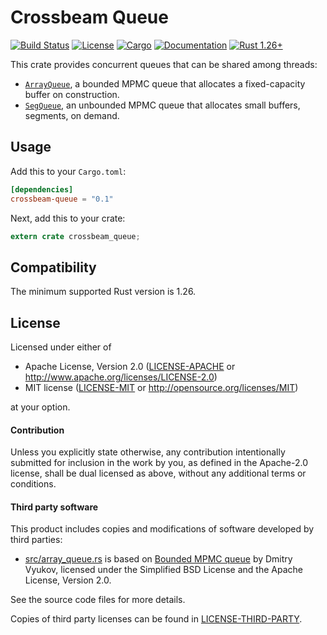 # Crossbeam Queue

[![Build Status](https://travis-ci.org/crossbeam-rs/crossbeam.svg?branch=master)](
https://travis-ci.org/crossbeam-rs/crossbeam)
[![License](https://img.shields.io/badge/license-MIT%2FApache--2.0-blue.svg)](
https://github.com/crossbeam-rs/crossbeam-queue/tree/master/src)
[![Cargo](https://img.shields.io/crates/v/crossbeam-queue.svg)](
https://crates.io/crates/crossbeam-queue)
[![Documentation](https://docs.rs/crossbeam-queue/badge.svg)](
https://docs.rs/crossbeam-queue)
[![Rust 1.26+](https://img.shields.io/badge/rust-1.26+-lightgray.svg)](
https://www.rust-lang.org)

This crate provides concurrent queues that can be shared among threads:

* [`ArrayQueue`], a bounded MPMC queue that allocates a fixed-capacity buffer on construction.
* [`SegQueue`], an unbounded MPMC queue that allocates small buffers, segments, on demand.

[`ArrayQueue`]: https://docs.rs/crossbeam-queue/*/crossbeam_queue/struct.ArrayQueue.html
[`SegQueue`]: https://docs.rs/crossbeam-queue/*/crossbeam_queue/struct.SegQueue.html

## Usage

Add this to your `Cargo.toml`:

```toml
[dependencies]
crossbeam-queue = "0.1"
```

Next, add this to your crate:

```rust
extern crate crossbeam_queue;
```

## Compatibility

The minimum supported Rust version is 1.26.

## License

Licensed under either of

 * Apache License, Version 2.0 ([LICENSE-APACHE](LICENSE-APACHE) or http://www.apache.org/licenses/LICENSE-2.0)
 * MIT license ([LICENSE-MIT](LICENSE-MIT) or http://opensource.org/licenses/MIT)

at your option.

#### Contribution

Unless you explicitly state otherwise, any contribution intentionally submitted
for inclusion in the work by you, as defined in the Apache-2.0 license, shall be
dual licensed as above, without any additional terms or conditions.

#### Third party software

This product includes copies and modifications of software developed by third parties:

* [src/array_queue.rs](src/array_queue.rs) is based on
  [Bounded MPMC queue](http://www.1024cores.net/home/lock-free-algorithms/queues/bounded-mpmc-queue)
  by Dmitry Vyukov, licensed under the Simplified BSD License and the Apache License, Version 2.0.

See the source code files for more details.

Copies of third party licenses can be found in [LICENSE-THIRD-PARTY](LICENSE-THIRD-PARTY).
